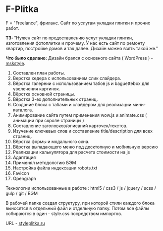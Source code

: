 # F-Plitka
F = "Freelance", фриланс. Сайт по услугам укладки плитки и прочих работ.

**ТЗ:**
"Нужен сайт по предоставлению услуг укладки плитки, изготовления фотоплитки и прочему. У нас есть сайт по ремонту квартир, постройке домов и так далее. Дизайн можно взять такой же."

**Что было сделано:**
Дизайн брался с основного сайта ( WordPress ) - [mskstyle](https://mskstyle77.ru/).

1. Составлен план работы.
2. Верстка хедера с использованием слик слайдера.
3. Вёрстка галереии с использованием табов js и baguettebox для увелечения картинок.
4. Вёрстка основной страницы.
5. Вёрстка 3-ех дополнительных страниц.
6. Создание блока с табами и слайдером для реализации мини-каталога.
7. Анимирование сайта путем применения wow.js и animate.css ( анимации при скроле страницы )
8. Составление заголовков/описаний карточек/текстов.
9. Изучение ключевых слов и составление title/description для всех страниц.
10. Вёрстка формы и модального окна.
11. Вёрстка выпадающего меню под десктопную и мобильную версию
12. Реализации калькулятора для расчета стоимости на js
13. Адаптация
14. Применял методологию БЭМ
15. Настройка файла индексации robots.txt
16. Favicon
17. Opengraph

Технологии использованные в работе : html5 / css3 / js / jquery / scss / gulp / git / БЭМ

В рабочей папке создал структуру, при которой стили каждого блока выносятся в отдельный файл и отдельную папку. Потом все файлы собираются в один - style.css посредством импортов.

URL - [styleplitka.ru](https://style-plitka.ru/)

